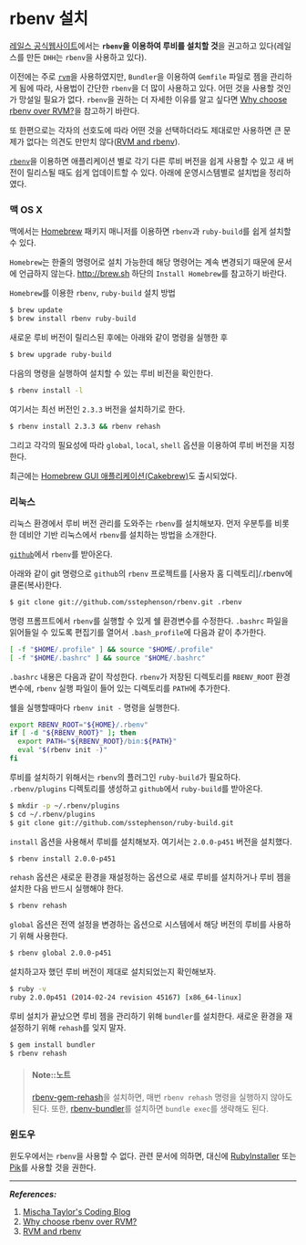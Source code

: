 # rbenv 설치

[레일스 공식웹사이트](http://rubyonrails.org/download)에서는 **`rbenv`을 이용하여 루비를 설치할 것**을 권고하고 있다(레일스를 만든 `DHH`는 `rbenv`을 사용하고 있다). 

이전에는 주로 [`rvm`](rvm.html)을 사용하였지만, `Bundler`을 이용하여 `Gemfile` 파일로 젬을 관리하게 됨에 따라, 사용법이 간단한 `rbenv`을 더 많이 사용하고 있다. 어떤 것을 사용할 것인가 망설일 필요가 없다. `rbenv`을 권하는 더 자세한 이유를 알고 싶다면 [Why choose rbenv over RVM?](https://github.com/sstephenson/rbenv/wiki/Why-rbenv%3F)을 참고하기 바란다. 

또 한편으로는 각자의 선호도에 따라 어떤 것을 선택하더라도 제대로만 사용하면 큰 문제가 없다는 의견도 만만치 않다([RVM and rbenv](http://jonathan-jackson.net/rvm-and-rbenv)).

[`rbenv`](https://github.com/sstephenson/rbenv)을 이용하면 애플리케이션 별로 각기 다른 루비 버전을 쉽게 사용할 수 있고 새 버전이 릴리스될 때도 쉽게 업데이트할 수 있다. 아래에 운영시스템별로 설치법을 정리하였다.

### 맥 OS X

맥에서는 [Homebrew](http://brew.sh/) 패키지 매니저를 이용하면 `rbenv`과 `ruby-build`를 쉽게 설치할 수 있다.

`Homebrew`는 한줄의 명령어로 설치 가능한데 해당 명령어는 계속 변경되기 때문에 문서에 언급하지 않는다. http://brew.sh 하단의 `Install Homebrew`를 참고하기 바란다.

`Homebrew`를 이용한 `rbenv`, `ruby-build` 설치 방법

```bash
$ brew update
$ brew install rbenv ruby-build
```

새로운 루비 버전이 릴리스된 후에는 아래와 같이 명령을 실행한 후 

```bash
$ brew upgrade ruby-build
```

다음의 명령을 실행하여 설치할 수 있는 루비 비전을 확인한다. 

```bash
$ rbenv install -l
```

여기서는 최선 버전인 `2.3.3` 버전을 설치하기로 한다. 

```bash
$ rbenv install 2.3.3 && rbenv rehash
```

그리고 각각의 필요성에 따라 `global`, `local`, `shell` 옵션을 이용하여 루비 버전을 지정한다. 





최근에는 [Homebrew GUI 애플리케이션(Cakebrew)](https://www.cakebrew.com/)도 출시되었다.

### 리눅스

리눅스 환경에서 루비 버전 관리를 도와주는 `rbenv`를 설치해보자. 먼저 우분투를 비롯한 데비안 기반 리눅스에서 `rbenv`를 설치하는 방법을 소개한다.

[`github`](https://github.com)에서 `rbenv`를 받아온다.

아래와 같이 git 명령으로 `github`의 `rbenv` 프로젝트를 [사용자 홈 디렉토리]/.rbenv에 클론(복사)한다.

```bash
$ git clone git://github.com/sstephenson/rbenv.git .rbenv
```

명령 프롬프트에서 `rbenv`를 실행할 수 있게 쉘 환경변수를 수정한다. `.bashrc` 파일을 읽어들일 수 있도록 편집기를 열어서 `.bash_profile`에 다음과 같이 추가한다.

```bash
[ -f "$HOME/.profile" ] && source "$HOME/.profile"
[ -f "$HOME/.bashrc" ] && source "$HOME/.bashrc"
```

`.bashrc` 내용은 다음과 같이 작성한다. `rbenv`가 저장된 디렉토리를 `RBENV_ROOT` 환경 변수에, `rbenv` 실행 파일이 들어 있는 디렉토리를 `PATH`에 추가한다.

쉘을 실행할때마다 `rbenv init -` 명령을 실행한다.

```bash
export RBENV_ROOT="${HOME}/.rbenv"
if [ -d "${RBENV_ROOT}" ]; then
  export PATH="${RBENV_ROOT}/bin:${PATH}"
  eval "$(rbenv init -)"
fi
```

루비를 설치하기 위해서는 `rbenv`의 플러그인 `ruby-build`가 필요하다. `.rbenv/plugins` 디렉토리를 생성하고 `github`에서 `ruby-build`를 받아온다.

```bash
$ mkdir -p ~/.rbenv/plugins
$ cd ~/.rbenv/plugins
$ git clone git://github.com/sstephenson/ruby-build.git
```

`install` 옵션을 사용해서 루비를 설치해보자. 여기서는 `2.0.0-p451` 버전을 설치했다.

```sh
$ rbenv install 2.0.0-p451
```

`rehash` 옵션은 새로운 환경을 재설정하는 옵션으로 새로 루비를 설치하거나 루비 젬을 설치한 다음 반드시 실행해야 한다.

```sh
$ rbenv rehash
```
`global` 옵션은 전역 설정을 변경하는 옵션으로 시스템에서 해당 버전의 루비를 사용하기 위해 사용한다.

```sh
$ rbenv global 2.0.0-p451
```

설치하고자 했던 루비 버전이 제대로 설치되었는지 확인해보자.

```sh
$ ruby -v
ruby 2.0.0p451 (2014-02-24 revision 45167) [x86_64-linux]
```

루비 설치가 끝났으면 루비 젬을 관리하기 위해 `bundler`를 설치한다. 새로운 환경을 재설정하기 위해 `rehash`를 잊지 말자.

```sh
$ gem install bundler
$ rbenv rehash
```

> #### Note::노트
> 
> [rbenv-gem-rehash](https://github.com/sstephenson/rbenv-gem-rehash)을 설치하면, 매번 `rbenv rehash` 명령을 실행하지 않아도 된다. 또한, [rbenv-bundler](https://github.com/carsomyr/rbenv-bundler)를 설치하면 `bundle exec`를 생략해도 된다.

### 윈도우

윈도우에서는 `rbenv`을 사용할 수 없다. 관련 문서에 의하면, 대신에 [RubyInstaller](http://rubyinstaller.org) 또는 [Pik](https://github.com/vertiginous/pik)를 사용할 것을 권한다.


---

_**References:**_

1. [Mischa Taylor's Coding Blog](http://misheska.com/blog/2013/06/15/using-rbenv-to-manage-multiple-versions-of-ruby/)
2. [Why choose rbenv over RVM?](https://github.com/sstephenson/rbenv/wiki/Why-rbenv%3F)
3. [RVM and rbenv](http://jonathan-jackson.net/rvm-and-rbenv)
